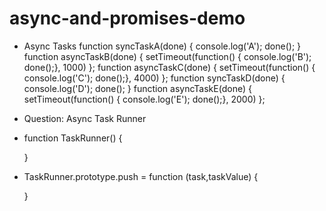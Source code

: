 # async-and-promises-demo

* Async Tasks
function syncTaskA(done) { console.log('A'); done(); }
function asyncTaskB(done) { setTimeout(function() { console.log('B'); done();}, 1000) };
function asyncTaskC(done) { setTimeout(function() { console.log('C'); done();}, 4000) };
function syncTaskD(done) { console.log('D'); done(); }
function asyncTaskE(done) { setTimeout(function() { console.log('E'); done();}, 2000) };

* Question: Async Task Runner
* function TaskRunner() {

  }

* TaskRunner.prototype.push = function (task,taskValue) {

  }
